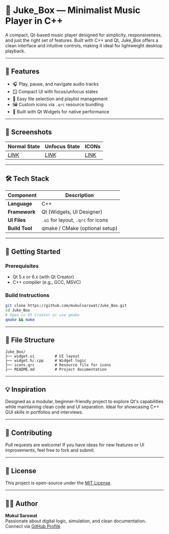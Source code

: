 # 🎵 Juke_Box — Minimalist Music Player in C++

A compact, Qt-based music player designed for simplicity, responsiveness, and just the right set of features. Built with C++ and Qt, Juke_Box offers a clean interface and intuitive controls, making it ideal for lightweight desktop playback.

---

## 🧩 Features

- 🎧 Play, pause, and navigate audio tracks
- 🪟 Compact UI with focus/unfocus states
- 📁 Easy file selection and playlist management
- 🖼️ Custom icons via `.qrc` resource bundling
- 🧵 Built with Qt Widgets for native performance

---

## 📸 Screenshots

| Normal State | Unfocus State | ICONs|
|--------------|---------------|-------------|
| *[LINK](https://photos.app.goo.gl/hdQgWPyJ3Wi6LnuX9)* | *[LINK](https://photos.app.goo.gl/6LK2YkmrdDohhUHT8)* | [LINK](https://icons8.com/icons)|

---

## 🛠️ Tech Stack

| Component     | Description                     |
|---------------|---------------------------------|
| **Language**  | C++                             |
| **Framework** | Qt (Widgets, UI Designer)       |
| **UI Files**  | `.ui` for layout, `.qrc` for icons |
| **Build Tool**| qmake / CMake (optional setup)  |

---

## 🚀 Getting Started

### Prerequisites

- Qt 5.x or 6.x (with Qt Creator)
- C++ compiler (e.g., GCC, MSVC)

### Build Instructions

```bash
git clone https://github.com/mukulsarswat/Juke_Box.git
cd Juke_Box
# Open in Qt Creator or use qmake
qmake && make
```

---

## 📂 File Structure

```plaintext
Juke_Box/
├── widget.ui         # UI layout
├── widget.h/.cpp     # Widget logic
├── icons.qrc         # Resource file for icons
├── README.md         # Project documentation
```

---

## 💡 Inspiration

Designed as a modular, beginner-friendly project to explore Qt's capabilities while maintaining clean code and UI separation. Ideal for showcasing C++ GUI skills in portfolios and interviews.

---

## 🤝 Contributing

Pull requests are welcome! If you have ideas for new features or UI improvements, feel free to fork and submit.

---

## 📄 License

This project is open-source under the [MIT License](LICENSE).

---

## 🙋‍♂️ Author

**Mukul Sarswat**  
Passionate about digital logic, simulation, and clean documentation.  
Connect via [GitHub Profile](https://github.com/mukulsarswat)
